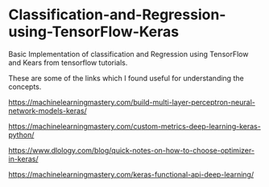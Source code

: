 # Classification-and-Regression-using-TensorFlow-Keras
Basic Implementation of classification and Regression using TensorFlow and Kears from tensorflow tutorials.

These are some of the links which I found useful for understanding the concepts.

https://machinelearningmastery.com/build-multi-layer-perceptron-neural-network-models-keras/

https://machinelearningmastery.com/custom-metrics-deep-learning-keras-python/

https://www.dlology.com/blog/quick-notes-on-how-to-choose-optimizer-in-keras/

https://machinelearningmastery.com/keras-functional-api-deep-learning/
